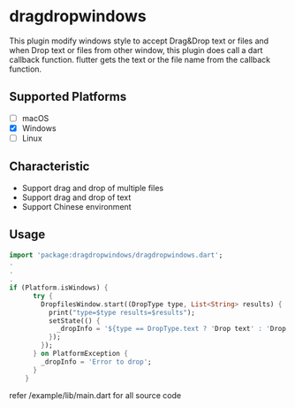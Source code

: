 # dragdropwindows
This plugin modify windows style to accept Drag&Drop text or files and when Drop text or files from other window, this plugin does call a dart callback function.
flutter gets the text or the file name from the callback function.

## Supported Platforms
- [ ] macOS
- [x] Windows
- [ ] Linux

## Characteristic
- Support drag and drop of multiple files
- Support drag and drop of text
- Support Chinese environment

## Usage
```dart
import 'package:dragdropwindows/dragdropwindows.dart';
.
.
.
if (Platform.isWindows) {
      try {
        DropfilesWindow.start((DropType type, List<String> results) {
          print("type=$type results=$results");
          setState(() {
            _dropInfo = '${type == DropType.text ? 'Drop text' : 'Drop files'} : $results';
          });
        });
      } on PlatformException {
        _dropInfo = 'Error to drop';
      }
    }
```
refer /example/lib/main.dart for all source code



